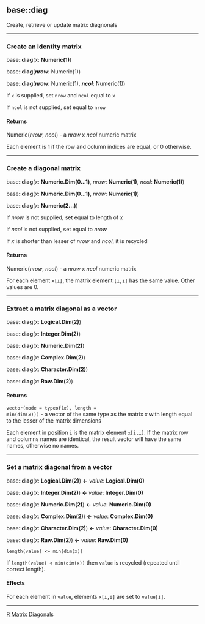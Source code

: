 ## base::diag

Create, retrieve or update matrix diagnonals

---
### Create an identity matrix

base::**diag**(*x*: **Numeric(1)**)

base::**diag**(***nrow***: Numeric(1))

base::**diag**(***nrow***: Numeric(1), ***ncol***: Numeric(1))

If `x` is supplied, set `nrow` and `ncol` equal to `x`

If `ncol` is not supplied, set equal to `nrow`

#### Returns
Numeric(*nrow*, *ncol*) - a *nrow* x *ncol* numeric matrix

Each element is 1 if the row and column indices are equal, or 0 otherwise.

---
### Create a diagonal matrix

base::**diag**(*x*: **Numeric.Dim(0...1)**, *nrow*: **Numeric(1)**, *ncol*: **Numeric(1)**)

base::**diag**(*x*: **Numeric.Dim(0...1)**, *nrow*: **Numeric(1)**)

base::**diag**(*x*: **Numeric(2...)**)

If *nrow* is not supplied, set equal to length of *x*

If *ncol* is not supplied, set equal to *nrow*

If *x* is shorter than lesser of *nrow* and *ncol*, it is recycled

#### Returns
Numeric(*nrow*, *ncol*) - a *nrow* x *ncol* numeric matrix

For each element `x[i]`, the matrix element `[i,i]` has the same value. Other values are 0.

---
### Extract a matrix diagonal as a vector

base::**diag**(*x*: **Logical.Dim(2)**)

base::**diag**(*x*: **Integer.Dim(2)**)

base::**diag**(*x*: **Numeric.Dim(2)**)

base::**diag**(*x*: **Complex.Dim(2)**)

base::**diag**(*x*: **Character.Dim(2)**)

base::**diag**(*x*: **Raw.Dim(2)**)

#### Returns
<code>vector(mode = typeof(*x*), length = min(dim(*x*)))</code> - a vector of the same type as the matrix *x* with length equal to the lesser of the matrix dimensions

Each element in position `i` is the matrix element `x[i,i]`. If the matrix row and columns names are identical, the result vector will have the same names, otherwise no names.

---
### Set a matrix diagonal from a vector

base::**diag**(*x*: **Logical.Dim(2)**) **<-** *value*: **Logical.Dim(0)**

base::**diag**(*x*: **Integer.Dim(2)**) **<-** *value*: **Integer.Dim(0)**

base::**diag**(*x*: **Numeric.Dim(2)**) **<-** *value*: **Numeric.Dim(0)**

base::**diag**(*x*: **Complex.Dim(2)**) **<-** *value*: **Complex.Dim(0)**

base::**diag**(*x*: **Character.Dim(2)**) **<-** *value*: **Character.Dim(0)**

base::**diag**(*x*: **Raw.Dim(2)**) **<-** *value*: **Raw.Dim(0)**

`length(value) <= min(dim(x))`

If `length(value) < min(dim(x))` then `value` is recycled (repeated until correct length).

#### Effects

For each element in `value`, elements `x[i,i]` are set to `value[i]`.

---

[R Matrix Diagonals](http://stat.ethz.ch/R-manual/R-devel/library/base/html/diag.html)
